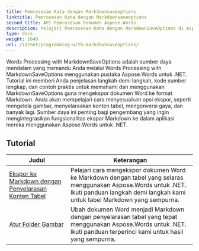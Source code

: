 ```yaml
---
title: Pemrosesan Kata dengan Markdownsaveoptions
linktitle: Pemrosesan Kata dengan Markdownsaveoptions
second_title: API Pemrosesan Dokumen Aspose.Words
description: Pelajari Pemrosesan Kata dengan MarkdownSaveOptions di Aspose.Words untuk .NET. Tutorial terperinci dengan contoh kode untuk menyimpan dokumen Word dalam format Markdown.
type: docs
weight: 1640
url: /id/net/programming-with-markdownsaveoptions/
---
```


Words Processing with MarkdownSaveOptions adalah sumber daya mendalam yang memandu Anda melalui Words Processing with MarkdownSaveOptions menggunakan pustaka Aspose.Words untuk .NET. Tutorial ini memberi Anda penjelasan langkah demi langkah, kode sumber lengkap, dan contoh praktis untuk memahami dan menggunakan MarkdownSaveOptions guna mengekspor dokumen Word ke format Markdown. Anda akan mempelajari cara menyesuaikan opsi ekspor, seperti mengelola gambar, menyelaraskan konten tabel, mengonversi gaya, dan banyak lagi. Sumber daya ini penting bagi pengembang yang ingin mengintegrasikan fungsionalitas ekspor Markdown ke dalam aplikasi mereka menggunakan Aspose.Words untuk .NET.

 ## Tutorial
| Judul | Keterangan |
| --- | --- |
| [Ekspor ke Markdown dengan Penyelarasan Konten Tabel](./export-into-markdown-with-table-content-alignment/) | Pelajari cara mengekspor dokumen Word ke Markdown dengan tabel yang selaras menggunakan Aspose.Words untuk .NET. Ikuti panduan langkah demi langkah kami untuk tabel Markdown yang sempurna. |
| [Atur Folder Gambar](./set-images-folder/) | Ubah dokumen Word menjadi Markdown dengan penyelarasan tabel yang tepat menggunakan Aspose.Words untuk .NET. Ikuti panduan terperinci kami untuk hasil yang sempurna. |